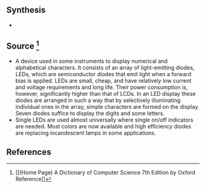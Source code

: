 ## Synthesis
- 
## Source [^1]
- A device used in some instruments to display numerical and alphabetical characters. It consists of an array of light-emitting diodes, LEDs, which are semiconductor diodes that emit light when a forward bias is applied. LEDs are small, cheap, and have relatively low current and voltage requirements and long life. Their power consumption is, however, significantly higher than that of LCDs. In an LED display these diodes are arranged in such a way that by selectively illuminating individual ones in the array, simple characters are formed on the display. Seven diodes suffice to display the digits and some letters.
- Single LEDs are used almost universally where single on/off indicators are needed. Most colors are now available and high efficiency diodes are replacing incandescent lamps in some applications.
## References

[^1]: [[(Home Page) A Dictionary of Computer Science 7th Edition by Oxford Reference]]